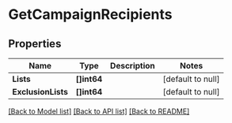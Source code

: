 # GetCampaignRecipients

## Properties
Name | Type | Description | Notes
------------ | ------------- | ------------- | -------------
**Lists** | **[]int64** |  | [default to null]
**ExclusionLists** | **[]int64** |  | [default to null]

[[Back to Model list]](../README.md#documentation-for-models) [[Back to API list]](../README.md#documentation-for-api-endpoints) [[Back to README]](../README.md)


